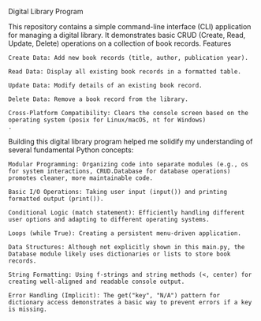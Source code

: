 Digital Library Program

This repository contains a simple command-line interface (CLI) application for managing a digital library. It demonstrates basic CRUD (Create, Read, Update, Delete) operations on a collection of book records.
Features

    Create Data: Add new book records (title, author, publication year).

    Read Data: Display all existing book records in a formatted table.

    Update Data: Modify details of an existing book record.

    Delete Data: Remove a book record from the library.

    Cross-Platform Compatibility: Clears the console screen based on the operating system (posix for Linux/macOS, nt for Windows)
    .
Building this digital library program helped me solidify my understanding of several fundamental Python concepts:

    Modular Programming: Organizing code into separate modules (e.g., os for system interactions, CRUD.Database for database operations) promotes cleaner, more maintainable code.

    Basic I/O Operations: Taking user input (input()) and printing formatted output (print()).

    Conditional Logic (match statement): Efficiently handling different user options and adapting to different operating systems.

    Loops (while True): Creating a persistent menu-driven application.

    Data Structures: Although not explicitly shown in this main.py, the Database module likely uses dictionaries or lists to store book records.

    String Formatting: Using f-strings and string methods (<, center) for creating well-aligned and readable console output.

    Error Handling (Implicit): The get("key", "N/A") pattern for dictionary access demonstrates a basic way to prevent errors if a key is missing.
